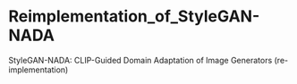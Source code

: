 # Reimplementation_of_StyleGAN-NADA
StyleGAN-NADA: CLIP-Guided Domain Adaptation of Image Generators (re-implementation)
